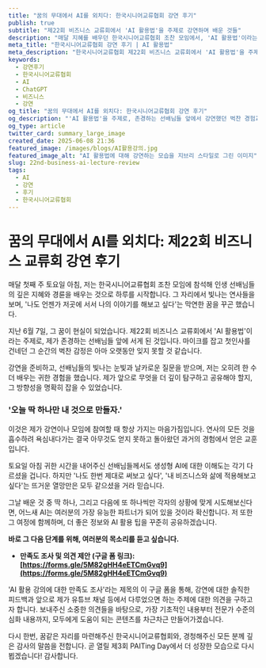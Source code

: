 ```yaml
---
title: "꿈의 무대에서 AI를 외치다: 한국시니어교류협회 강연 후기"
publish: true
subtitle: "제22회 비즈니스 교류회에서 'AI 활용법'을 주제로 강연하며 배운 것들"
description: "매달 지혜를 배우던 한국시니어교류협회 조찬 모임에서, 'AI 활용법'이라는 주제로 직접 강연하게 된 벅찬 경험과 소회를 나눕니다. 현장의 열기와 앞으로의 다짐을 공유합니다."
meta_title: "한국시니어교류협회 강연 후기 | AI 활용법"
meta_description: "한국시니어교류협회 제22회 비즈니스 교류회에서 'AI 활용법'을 주제로 진행한 강연의 생생한 후기. 강연을 통해 얻은 깨달음과 앞으로의 콘텐츠 제작 계획을 공유합니다."
keywords:
  - 강연후기
  - 한국시니어교류협회
  - AI
  - ChatGPT
  - 비즈니스
  - 강연
og_title: "꿈의 무대에서 AI를 외치다: 한국시니어교류협회 강연 후기"
og_description: "'AI 활용법'을 주제로, 존경하는 선배님들 앞에서 강연했던 벅찬 경험과 소회를 나눕니다."
og_type: article
twitter_card: summary_large_image
created_date: 2025-06-08 21:36
featured_image: /images/blogs/AI활용강의.jpg
featured_image_alt: "AI 활용법에 대해 강연하는 모습을 지브리 스타일로 그린 이미지"
slug: 22nd-business-ai-lecture-review
tags:
  - AI
  - 강연
  - 후기
  - 한국시니어교류협회
---
```


# 꿈의 무대에서 AI를 외치다: 제22회 비즈니스 교류회 강연 후기

매달 첫째 주 토요일 아침, 저는 한국시니어교류협회 조찬 모임에 참석해 인생 선배님들의 깊은 지혜와 경륜을 배우는 것으로 하루를 시작합니다. 그 자리에서 빛나는 연사들을 보며, '나도 언젠가 저곳에 서서 나의 이야기를 해보고 싶다'는 막연한 꿈을 꾸곤 했습니다.

지난 6월 7일, 그 꿈이 현실이 되었습니다. 제22회 비즈니스 교류회에서 'AI 활용법'이라는 주제로, 제가 존경하는 선배님들 앞에 서게 된 것입니다. 마이크를 잡고 첫인사를 건네던 그 순간의 벅찬 감정은 아마 오랫동안 잊지 못할 것 같습니다.

강연을 준비하고, 선배님들의 빛나는 눈빛과 날카로운 질문을 받으며, 저는 오히려 한 수 더 배우는 귀한 경험을 했습니다. 제가 앞으로 무엇을 더 깊이 탐구하고 공유해야 할지, 그 방향성을 명확히 잡을 수 있었습니다.

### '오늘 딱 하나만 내 것으로 만들자.'

이것은 제가 강연이나 모임에 참여할 때 항상 가지는 마음가짐입니다. 연사의 모든 것을 흡수하려 욕심내다가는 결국 아무것도 얻지 못하고 돌아왔던 과거의 경험에서 얻은 교훈입니다.

토요일 아침 귀한 시간을 내어주신 선배님들께서도 생성형 AI에 대한 이해도는 각기 다르셨을 겁니다. 하지만 '나도 한번 제대로 써보고 싶다', '내 비즈니스와 삶에 적용해보고 싶다'는 뜨거운 열망만은 모두 같으셨을 거라 믿습니다.

그날 배운 것 중 딱 하나, 그리고 다음에 또 하나씩만 각자의 상황에 맞게 시도해보신다면, 어느새 AI는 여러분의 가장 유능한 파트너가 되어 있을 것이라 확신합니다. 저 또한 그 여정에 함께하며, 더 좋은 정보와 AI 활용 팁을 꾸준히 공유하겠습니다.

**바로 그 다음 단계를 위해, 여러분의 목소리를 듣고 싶습니다.**

- **만족도 조사 및 의견 제안 (구글 폼 링크): [https://forms.gle/5M82gHH4eETCmGvq9](https://forms.gle/5M82gHH4eETCmGvq9)**

'AI 활용 강의에 대한 만족도 조사'라는 제목의 이 구글 폼을 통해, 강연에 대한 솔직한 피드백과 앞으로 제가 유튜브 채널 등에서 다루었으면 하는 주제에 대한 의견을 구하고자 합니다. 보내주신 소중한 의견들을 바탕으로, 가장 기초적인 내용부터 전문가 수준의 심화 내용까지, 모두에게 도움이 되는 콘텐츠를 차근차근 만들어가겠습니다.

다시 한번, 꿈같은 자리를 마련해주신 한국시니어교류협회와, 경청해주신 모든 분께 깊은 감사의 말씀을 전합니다. 곧 열릴 제3회 PAITing Day에서 더 성장한 모습으로 다시 뵙겠습니다! 감사합니다.
